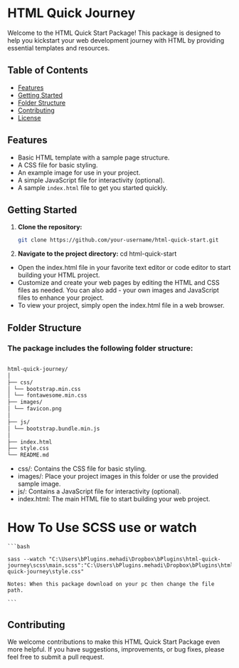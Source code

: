 # HTML Quick Journey

Welcome to the HTML Quick Start Package! This package is designed to help you kickstart your web development journey with HTML by providing essential templates and resources.

## Table of Contents

- [Features](#features)
- [Getting Started](#getting-started)
- [Folder Structure](#folder-structure)
- [Contributing](#contributing)
- [License](#license)

## Features

- Basic HTML template with a sample page structure.
- A CSS file for basic styling.
- An example image for use in your project.
- A simple JavaScript file for interactivity (optional).
- A sample `index.html` file to get you started quickly.

## Getting Started

1. **Clone the repository:**

   ```bash
   git clone https://github.com/your-username/html-quick-start.git

   ```

2. **Navigate to the project directory:**
   cd html-quick-start

- Open the index.html file in your favorite text editor or code editor to start building your HTML project.
- Customize and create your web pages by editing the HTML and CSS files as needed. You can also add - your own images and JavaScript files to enhance your project.
- To view your project, simply open the index.html file in a web browser.

## Folder Structure

### The package includes the following folder structure:

```bash

html-quick-journey/
│
├── css/
│ └── bootstrap.min.css
│ └── fontawesome.min.css
├── images/
│ └── favicon.png
│
├── js/
│ └── bootstrap.bundle.min.js
│
├── index.html
├── style.css
└── README.md

```

- css/: Contains the CSS file for basic styling.
- images/: Place your project images in this folder or use the provided sample image.
- js/: Contains a JavaScript file for interactivity (optional).
- index.html: The main HTML file to start building your web project.

# How To Use SCSS use or watch

    ```bash

    sass --watch "C:\Users\bPlugins.mehadi\Dropbox\bPlugins\html-quick-journey\scss\main.scss":"C:\Users\bPlugins.mehadi\Dropbox\bPlugins\html-quick-journey\style.css"

    Notes: When this package download on your pc then change the file path.

    ```

## Contributing

We welcome contributions to make this HTML Quick Start Package even more helpful. If you have suggestions, improvements, or bug fixes, please feel free to submit a pull request.
